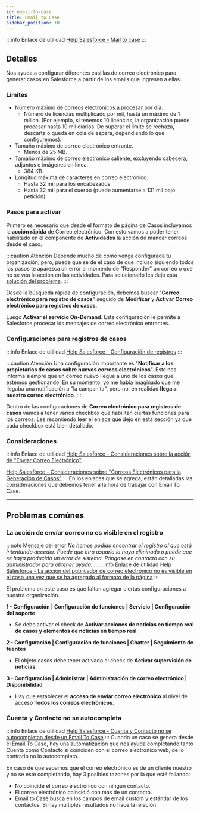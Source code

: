 ```yaml
---
id: email-to-case
title: Email to Case
sidebar_position: 10
---
```


:::info Enlace de utilidad
[Help Salesforce - Mail to case](https://help.salesforce.com/s/articleView?id=sf.customizesupport_email.htm&type=5)
:::

## Detalles
Nos ayuda a configurar diferentes casillas de correo electrónico para generar casos en Salesforce a partir de los emails que ingresen a ellas.

### Límites
* Número máximo de correos electrónicos a procesar por día.
    * Número de licencias multiplicado por mil, hasta un máximo de 1 millon. (Por ejemplo, si tenemos 10 licencias, la organización puede
    procesar hasta 10 mil díarios. De superar el límite se rechaza, descarta o queda en cola de espera, dependiendo lo que configuremos).
* Tamaño máximo de correo electrónico entrante.
    * Menos de 25 MB.
* Tamaño máximo de correo electrónico saliente, excluyendo cabecera, adjuntos e imágenes en línea.
    * 384 KB.
* Longitud máxima de caracteres en correo electrónico.
    * Hasta 32 mil para los encabezados.
    * Hasta 32 mil para el cuerpo (puede aumentarse a 131 mil bajo petición).

### Pasos para activar
Primero es necesario que desde el formato de página de Casos incluyamos la **acción rápida** de Correo electrónico. Con esto vamos a poder tener habilitado en el componente
de **Actividades** la acción de mandar correos desde el caso. 

:::caution Atención
Depende mucho de cómo venga configurada tu organización, pero, puede que se dé el caso de que incluso siguiendo todos los pasos te aparezca un error al momento de "Responder" un
correo o que no se vea la acción en las actividades. Para solucionarlo les dejo esta [solución del problema](email-to-case#la-acción-de-envíar-correo-no-es-visible-en-el-registro).
:::

Desde la búsqueda rápida de configuración, debemos buscar "**Correo electrónico para registro de casos**" seguido de **Modificar** y **Activar Correo electrónico para registros
de casos**. 

Luego **Activar el servicio On-Demand**. Esta configuración le permite a Salesforce procesar los mensajes de correo electrónico entrantes.

### Configuraciones para registros de casos
:::info Enlace de utilidad
[Help Salesforce - Configuración de registros](https://help.salesforce.com/s/articleView?id=sf.customizesupport_email_to_case_settings.htm&type=5)
:::

:::caution Atención
Una configuración importante es "**Notificar a los propietarios de casos sobre nuevos correos electrónicos**". Este nos informa siempre que un correo nuevo llegue a uno de los casos
que estemos gestionando. En su momento, yo me había imaginado que me llegaba una notificación a "la campanita", pero no, en realidad **llega a nuestro correo electrónico**.
:::

Dentro de las configuraciones de **Correo electrónico para registros de casos** vamos a tener varios checkbox que habilitan ciertas funciones para los correos. Les recomiendo 
leer el enlace que dejo en esta sección ya que cada checkbox está bien detallado.

### Consideraciones
:::info Enlace de utilidad
[Help Salesforce - Consideraciones sobre la acción de "Enviar Correo Electrónico"](https://help.salesforce.com/s/articleView?id=sf.case_interaction_send_email_quick_action_considerations.htm&type=5)

[Help Salesforce - Consideraciones sobre "Correos Electrónicos para la Generación de Casos"](https://help.salesforce.com/s/articleView?id=sf.faq_cases_email.htm&type=5)
:::
En los enlaces que se agrega, están detalladas las consideraciones que debemos tener a la hora de trabajar con Email To Case.

---
## Problemas comúnes

### La acción de envíar correo no es visible en el registro
:::note Mensaje del error
*No hemos podido encontrar el registro al que está intentando acceder. Puede que otro usuario lo haya eliminado o puede que se haya 
producido un error de sistema. Póngase en contacto con su administrador para obtener ayuda.*
:::
:::info Enlace de utilidad
[Help Salesforce - La acción del publicador de correo electrónico no es visible en el caso una vez que se ha agregado al formato de la página](https://help.salesforce.com/s/articleView?id=000387865&type=1)
:::

El problema en este caso es que faltan agregar ciertas configuraciones a nuestra organización.

**1 - Configuración | Configuración de funciones | Servicio | Configuración del soporte**
* Se debe activar el check de **Activar acciones de noticias en tiempo real de casos y elementos de noticias en tiempo real**.


**2 - Configuración | Configuración de funciones | Chatter | Seguimiento de fuentes**
* El objeto casos debe tener activado el check de **Activar supervisión de noticias**.

**3 - Configuración | Administrar | Administración de correo electrónico | Disponibilidad**
* Hay que establecer el **acceso de enviar correo electrónico** al nivel de acceso **Todos los correos electrónicos**. 

### Cuenta y Contacto no se autocompleta
:::info Enlace de utilidad
[Help Salesforce - Cuenta y Contacto no se autocompletan desde un Email To Case](https://help.salesforce.com/s/articleView?id=000386528&type=1)
:::
Cuando un caso se genera desde el Email To Case, hay una automatización que nos ayuda completando tanto Cuenta como Contacto si coinciden con el
correo electrónico web, de lo contrario no lo autocompleta.

En caso de que sepamos que el correo electrónico es de un cliente nuestro y no se esté completando, hay 3 posibles razones por la que esté fallando:
* No coincide el correo electrónico con ningún contacto.
* El correo electrónico coincidió con más de un contacto.
* Email to Case busca en los campos de email custom y estándar de los contactos. Si hay múltiples resultados no hace la relación.


